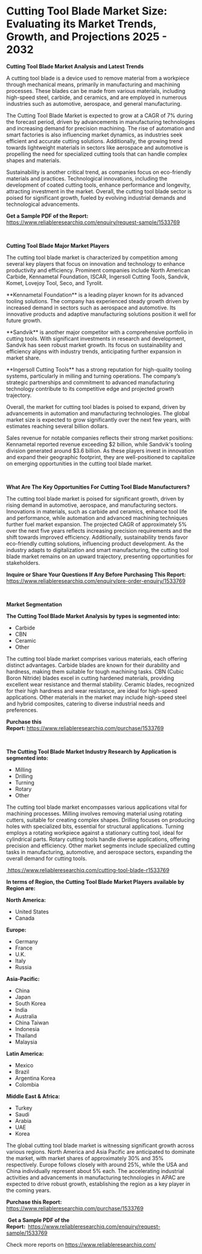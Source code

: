 <p><h1>Cutting Tool Blade Market Size: Evaluating its Market Trends, Growth, and Projections 2025 - 2032</h1></p><p><strong>Cutting Tool Blade Market Analysis and Latest Trends</strong></p>
<p><p>A cutting tool blade is a device used to remove material from a workpiece through mechanical means, primarily in manufacturing and machining processes. These blades can be made from various materials, including high-speed steel, carbide, and ceramics, and are employed in numerous industries such as automotive, aerospace, and general manufacturing.</p><p>The Cutting Tool Blade Market is expected to grow at a CAGR of 7% during the forecast period, driven by advancements in manufacturing technologies and increasing demand for precision machining. The rise of automation and smart factories is also influencing market dynamics, as industries seek efficient and accurate cutting solutions. Additionally, the growing trend towards lightweight materials in sectors like aerospace and automotive is propelling the need for specialized cutting tools that can handle complex shapes and materials.</p><p>Sustainability is another critical trend, as companies focus on eco-friendly materials and practices. Technological innovations, including the development of coated cutting tools, enhance performance and longevity, attracting investment in the market. Overall, the cutting tool blade sector is poised for significant growth, fueled by evolving industrial demands and technological advancements.</p></p>
<p><strong>Get a Sample PDF of the Report:&nbsp;</strong> <a href="https://www.reliableresearchiq.com/enquiry/request-sample/1533769?utm_campaign=3318&utm_medium=2&utm_source=Github&utm_content=ia&utm_term=08042025&utm_id=cutting-tool-blade">https://www.reliableresearchiq.com/enquiry/request-sample/1533769</a></p>
<p>&nbsp;</p>
<p><strong>Cutting Tool Blade Major Market Players</strong></p>
<p><p>The cutting tool blade market is characterized by competition among several key players that focus on innovation and technology to enhance productivity and efficiency. Prominent companies include North American Carbide, Kennametal Foundation, ISCAR, Ingersoll Cutting Tools, Sandvik, Komet, Lovejoy Tool, Seco, and Tyrolit.</p><p>**Kennametal Foundation** is a leading player known for its advanced tooling solutions. The company has experienced steady growth driven by increased demand in sectors such as aerospace and automotive. Its innovative products and adaptive manufacturing solutions position it well for future growth.</p><p>**Sandvik** is another major competitor with a comprehensive portfolio in cutting tools. With significant investments in research and development, Sandvik has seen robust market growth. Its focus on sustainability and efficiency aligns with industry trends, anticipating further expansion in market share.</p><p>**Ingersoll Cutting Tools** has a strong reputation for high-quality tooling systems, particularly in milling and turning operations. The company’s strategic partnerships and commitment to advanced manufacturing technology contribute to its competitive edge and projected growth trajectory.</p><p>Overall, the market for cutting tool blades is poised to expand, driven by advancements in automation and manufacturing technologies. The global market size is expected to grow significantly over the next few years, with estimates reaching several billion dollars.</p><p>Sales revenue for notable companies reflects their strong market positions: Kennametal reported revenue exceeding $2 billion, while Sandvik's tooling division generated around $3.6 billion. As these players invest in innovation and expand their geographic footprint, they are well-positioned to capitalize on emerging opportunities in the cutting tool blade market.</p></p>
<p>&nbsp;</p>
<p><strong>What Are The Key Opportunities For Cutting Tool Blade Manufacturers?</strong></p>
<p><p>The cutting tool blade market is poised for significant growth, driven by rising demand in automotive, aerospace, and manufacturing sectors. Innovations in materials, such as carbide and ceramics, enhance tool life and performance, while automation and advanced machining techniques further fuel market expansion. The projected CAGR of approximately 5% over the next five years reflects increasing precision requirements and the shift towards improved efficiency. Additionally, sustainability trends favor eco-friendly cutting solutions, influencing product development. As the industry adapts to digitalization and smart manufacturing, the cutting tool blade market remains on an upward trajectory, presenting opportunities for stakeholders.</p></p>
<p><strong>Inquire or Share Your Questions If Any Before Purchasing This Report:</strong> <a href="https://www.reliableresearchiq.com/enquiry/pre-order-enquiry/1533769?utm_campaign=3318&utm_medium=2&utm_source=Github&utm_content=ia&utm_term=08042025&utm_id=cutting-tool-blade">https://www.reliableresearchiq.com/enquiry/pre-order-enquiry/1533769</a></p>
<p>&nbsp;</p>
<p><strong>Market Segmentation</strong></p>
<p><strong>The Cutting Tool Blade Market Analysis by types is segmented into:</strong></p>
<p><ul><li>Carbide</li><li>CBN</li><li>Ceramic</li><li>Other</li></ul></p>
<p><p>The cutting tool blade market comprises various materials, each offering distinct advantages. Carbide blades are known for their durability and hardness, making them suitable for tough machining tasks. CBN (Cubic Boron Nitride) blades excel in cutting hardened materials, providing excellent wear resistance and thermal stability. Ceramic blades, recognized for their high hardness and wear resistance, are ideal for high-speed applications. Other materials in the market may include high-speed steel and hybrid composites, catering to diverse industrial needs and preferences.</p></p>
<p><strong>Purchase this Report:&nbsp;</strong><a href="https://www.reliableresearchiq.com/purchase/1533769?utm_campaign=3318&utm_medium=2&utm_source=Github&utm_content=ia&utm_term=08042025&utm_id=cutting-tool-blade">https://www.reliableresearchiq.com/purchase/1533769</a></p>
<p>&nbsp;</p>
<p><strong>The Cutting Tool Blade Market Industry Research by Application is segmented into:</strong></p>
<p><ul><li>Milling</li><li>Drilling</li><li>Turning</li><li>Rotary</li><li>Other</li></ul></p>
<p><p>The cutting tool blade market encompasses various applications vital for machining processes. Milling involves removing material using rotating cutters, suitable for creating complex shapes. Drilling focuses on producing holes with specialized bits, essential for structural applications. Turning employs a rotating workpiece against a stationary cutting tool, ideal for cylindrical parts. Rotary cutting tools handle diverse applications, offering precision and efficiency. Other market segments include specialized cutting tasks in manufacturing, automotive, and aerospace sectors, expanding the overall demand for cutting tools.</p></p>
<p><a href="https://www.reliableresearchiq.com/cutting-tool-blade-r1533769?utm_campaign=3318&utm_medium=2&utm_source=Github&utm_content=ia&utm_term=08042025&utm_id=cutting-tool-blade">&nbsp;https://www.reliableresearchiq.com/cutting-tool-blade-r1533769</a></p>
<p><strong>In terms of Region, the Cutting Tool Blade Market Players available by Region are:</strong></p>
<p>
    <p> <strong> North America: </strong>
        <ul>
            <li>United States</li>
            <li>Canada</li>
        </ul>
        </p> 
    <p> <strong> Europe: </strong>
        <ul>
            <li>Germany</li>
            <li>France</li>
            <li>U.K.</li>
            <li>Italy</li>
            <li>Russia</li>
        </ul>
        </p> 
    <p> <strong> Asia-Pacific: </strong>
        <ul>
            <li>China</li>
            <li>Japan</li>
            <li>South Korea</li>
            <li>India</li>
            <li>Australia</li>
            <li>China Taiwan</li>
            <li>Indonesia</li>
            <li>Thailand</li>
            <li>Malaysia</li>
        </ul>
        </p> 
    <p> <strong> Latin America: </strong>
        <ul>
            <li>Mexico</li>
            <li>Brazil</li>
            <li>Argentina Korea</li>
            <li>Colombia</li>
        </ul>
        </p> 
    <p> <strong> Middle East & Africa: </strong>
        <ul>
            <li>Turkey</li>
            <li>Saudi</li>
            <li>Arabia</li>
            <li>UAE</li>
            <li>Korea</li>
        </ul>
    </p>
    </p>
<p><p>The global cutting tool blade market is witnessing significant growth across various regions. North America and Asia Pacific are anticipated to dominate the market, with market shares of approximately 30% and 35% respectively. Europe follows closely with around 25%, while the USA and China individually represent about 5% each. The accelerating industrial activities and advancements in manufacturing technologies in APAC are expected to drive robust growth, establishing the region as a key player in the coming years.</p></p>
<p><strong>Purchase this Report: </strong><a href="https://www.reliableresearchiq.com/purchase/1533769?utm_campaign=3318&utm_medium=2&utm_source=Github&utm_content=ia&utm_term=08042025&utm_id=cutting-tool-blade">https://www.reliableresearchiq.com/purchase/1533769</a></p>
<p>&nbsp;<strong>Get a Sample PDF of the Report:&nbsp;&nbsp;</strong><a href="https://www.reliableresearchiq.com/enquiry/request-sample/1533769?utm_campaign=3318&utm_medium=2&utm_source=Github&utm_content=ia&utm_term=08042025&utm_id=cutting-tool-blade">https://www.reliableresearchiq.com/enquiry/request-sample/1533769</a></p>
<p><strong></strong></p>
<p>Check more reports on <a href="https://www.reliableresearchiq.com/?utm_campaign=3318&utm_medium=2&utm_source=Github&utm_content=ia&utm_term=08042025&utm_id=cutting-tool-blade">https://www.reliableresearchiq.com/</a></p>